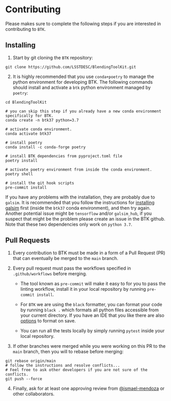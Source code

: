 # Contributing

Please makes sure to complete the following steps if you are interested in contributing to `BTK`.

## Installing

1. Start by git cloning the `BTK` repository:

```
git clone https://github.com/LSSTDESC/BlendingToolKit.git
```

2. It is highly recommended that you use `conda+poetry` to manage the python environment for developing BTK. The following commands should install and activate a `btk` python environment managed by `poetry`:

```
cd BlendingToolKit

# you can skip this step if you already have a new conda environment specifically for BTK.
conda create -n btk37 python=3.7

# activate conda environment.
conda activate btk37

# install poetry
conda install -c conda-forge poetry 

# install BTK dependencies from pyproject.toml file
poetry install

# activate poetry environment from inside the conda environment.
poetry shell

# install the git hook scripts
pre-commit install
```

If you have any problems with the installation, they are probably due to `galsim`. It is recommended that you follow the instructions for [installing galsim](https://galsim-developers.github.io/GalSim/_build/html/install.html) first (inside the `btk37` conda environment), and then try again. Another potential issue might be `tensorflow` and/or `galsim_hub`, if you suspect that might be the problem please create an issue in the BTK github. Note that these two dependencies only work on `python 3.7`.

## Pull Requests

1. Every contribution to BTK must be made in a form of a Pull Request (PR) that can eventually be merged to the `main` branch.

2. Every pull request must pass the workflows specified in `.github/workflows` before merging.

    - The tool known as `pre-commit` will make it easy to for you to pass the linting workflow, install it in your local repository by running `pre-commit install`.

    - For `BTK` we are using the `black` formatter, you can format your code by running `black .` which formats all python files accessible from your current directory. If you have an IDE that you like there are also [options](https://black.readthedocs.io/en/stable/editor_integration.html) to format on save.

    - You can run all the tests locally by simply running `pytest` inside your local repository.

3. If other branches were merged while you were working on this PR to the `main` branch, then you will to rebase before merging:

```
git rebase origin/main
# follow the instructions and resolve conflicts...
# Feel free to ask other developers if you are not sure of the conflicts.
git push --force
```

4. Finally, ask for at least one approving review from [@ismael-mendoza](https://github.com/ismael-mendoza) or other collaborators.
